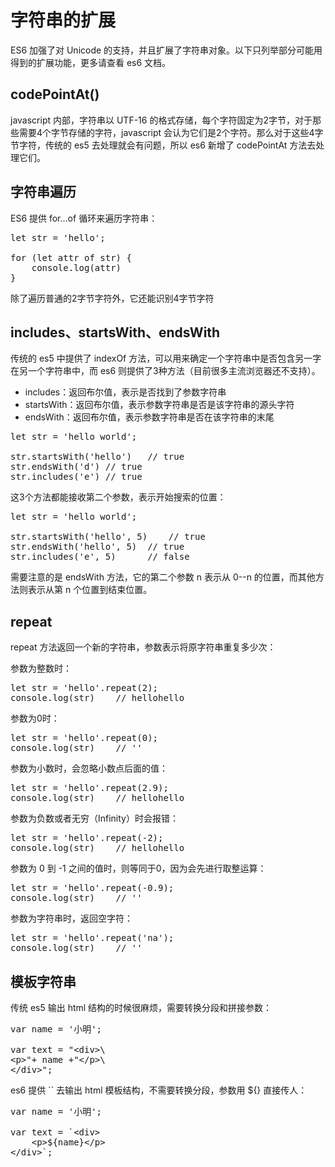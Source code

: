 # 字符串的扩展 #
ES6 加强了对 Unicode 的支持，并且扩展了字符串对象。以下只列举部分可能用得到的扩展功能，更多请查看 es6 文档。

## codePointAt() ##
javascript 内部，字符串以 UTF-16 的格式存储，每个字符固定为2字节，对于那些需要4个字节存储的字符，javascript 会认为它们是2个字符。那么对于这些4字节字符，传统的 es5 去处理就会有问题，所以 es6 新增了 codePointAt 方法去处理它们。


## 字符串遍历 ##
ES6 提供 for...of 循环来遍历字符串：
<pre>
let str = &#x27;hello&#x27;;

for (let attr of str) {
	console.log(attr)
}
</pre>
除了遍历普通的2字节字符外，它还能识别4字节字符


## includes、startsWith、endsWith ##
传统的 es5 中提供了 indexOf 方法，可以用来确定一个字符串中是否包含另一字在另一个字符串中，而 es6 则提供了3种方法（目前很多主流浏览器还不支持）。

- includes：返回布尔值，表示是否找到了参数字符串
- startsWith：返回布尔值，表示参数字符串是否是该字符串的源头字符
- endsWith：返回布尔值，表示参数字符串是否在该字符串的末尾

<pre>
let str = &#x27;hello world&#x27;;

str.startsWith(&#x27;hello&#x27;)	// true
str.endsWith(&#x27;d&#x27;)	// true
str.includes(&#x27;e&#x27;)	// true
</pre>

这3个方法都能接收第二个参数，表示开始搜索的位置：

<pre>
let str = &#x27;hello world&#x27;;

str.startsWith(&#x27;hello&#x27;, 5)	// true
str.endsWith(&#x27;hello&#x27;, 5)	// true
str.includes(&#x27;e&#x27;, 5)		// false
</pre>

需要注意的是 endsWith 方法，它的第二个参数 n 表示从 0--n 的位置，而其他方法则表示从第 n 个位置到结束位置。


## repeat ##
repeat 方法返回一个新的字符串，参数表示将原字符串重复多少次：

参数为整数时：
<pre>
let str = &#x27;hello&#x27;.repeat(2);
console.log(str)	// hellohello
</pre>

参数为0时：
<pre>
let str = &#x27;hello&#x27;.repeat(0);
console.log(str)	// &#x27;&#x27;
</pre>

参数为小数时，会忽略小数点后面的值：
<pre>
let str = &#x27;hello&#x27;.repeat(2.9);
console.log(str)	// hellohello
</pre>

参数为负数或者无穷（Infinity）时会报错：
<pre>
let str = &#x27;hello&#x27;.repeat(-2);
console.log(str)	// hellohello
</pre>

参数为 0 到 -1 之间的值时，则等同于0，因为会先进行取整运算：
<pre>
let str = &#x27;hello&#x27;.repeat(-0.9);
console.log(str)	// &#x27;&#x27;
</pre>

参数为字符串时，返回空字符：
<pre>
let str = 'hello'.repeat('na');
console.log(str)	// ''
</pre>


## 模板字符串 ##
传统 es5 输出 html 结构的时候很麻烦，需要转换分段和拼接参数：
<pre>
var name = &#x27;小明&#x27;;

var text = &quot;&lt;div&gt;\
&lt;p&gt;&quot;+ name +&quot;&lt;/p&gt;\
&lt;/div&gt;&quot;;
</pre>

es6 提供 `` 去输出 html 模板结构，不需要转换分段，参数用 ${} 直接传人：
<pre>
var name = &#x27;小明&#x27;;

var text = &#x60;&lt;div&gt;
	&lt;p&gt;${name}&lt;/p&gt;
&lt;/div&gt;&#x60;;
</pre>